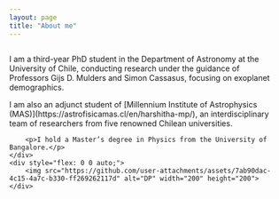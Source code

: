 ```yaml
---
layout: page
title: "About me"
---
```

<div style="display: flex; align-items: center;">
    <div style="flex: 1; padding-right: 20px;">
        <p>I am a third-year PhD student in the Department of Astronomy at the University of Chile, conducting research under the guidance of Professors Gijs D. Mulders and Simon Cassasus, focusing on exoplanet demographics.</p>
        <p>I am also an adjunct student of [Millennium Institute of Astrophysics (MAS)](https://astrofisicamas.cl/en/harshitha-mp/), an interdisciplinary team of researchers from five renowned Chilean universities.</p>

        <p>I hold a Master’s degree in Physics from the University of Bangalore.</p>
    </div>
    <div style="flex: 0 0 auto;">
        <img src="https://github.com/user-attachments/assets/7ab90dac-4c15-4a7c-b330-ff269262117d" alt="DP" width="200" height="200">
    </div>
</div>
